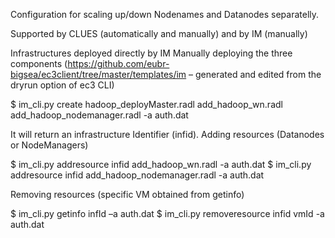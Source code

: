 
Configuration for scaling up/down Nodenames and Datanodes separatelly.

Supported by CLUES (automatically and manually) and by IM (manually)

Infrastructures deployed directly by IM
Manually deploying the three components (https://github.com/eubr-bigsea/ec3client/tree/master/templates/im  – generated and edited from the dryrun option of ec3 CLI)

$ im_cli.py create hadoop_deployMaster.radl add_hadoop_wn.radl add_hadoop_nodemanager.radl -a auth.dat

It will return an infrastructure Identifier (infid).
Adding resources (Datanodes or NodeManagers) 

$ im_cli.py addresource infid add_hadoop_wn.radl -a auth.dat
$ im_cli.py addresource infid add_hadoop_nodemanager.radl -a auth.dat

Removing resources (specific VM obtained from getinfo)

$ im_cli.py getinfo infId –a auth.dat
$ im_cli.py removeresource infid vmId -a auth.dat

